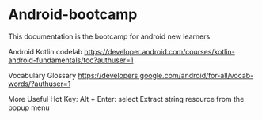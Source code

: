 # Android-bootcamp
This documentation is the bootcamp for android new learners


Android Kotlin codelab
https://developer.android.com/courses/kotlin-android-fundamentals/toc?authuser=1

Vocabulary Glossary
https://developers.google.com/android/for-all/vocab-words/?authuser=1

More Useful Hot Key:
Alt + Enter: select Extract string resource from the popup menu
